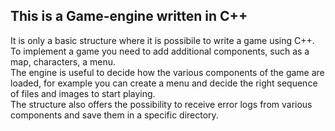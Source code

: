## This is a Game-engine written in C++<br />
It is only a basic structure where it is possibile to write a game using C++. <br />
To implement a game you need to add additional components, 
such as a map, characters, a menu.<br />
The engine is useful to decide how the various components of the game are loaded, 
for example you can create a menu and decide the right sequence of files and images to start playing.<br />
The structure also offers the possibility to receive error logs from various components and save them in a specific directory.<br />
